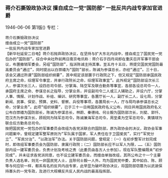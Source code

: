 ### 蒋介石撕毁政协决议  擅自成立一党“国防部”  一批反共内战专家加官进爵

1946-06-06
第1版()
专栏：

    蒋介石撕毁政协决议
    擅自成立一党“国防部”
    一批反共内战专家加官进爵
    【新华社延安二日电】蒋介石抛弃政协决议，在坚持与扩大东北内战中，擅自成立了国民党一党包办的“国防部”。综合中央社昨前两日南京电讯称：蒋介石于四月间即在重庆召开军事干部会议，布置撤销军委会，另组“国防部”，指派陈诚主持其事。至五月十五日，蒋提交国民党国防最高委员会“通过”，同时提出以白崇禧为“国防”部长，陈诚为参谋总长，亦经“通过”。三十日，该会又通过所谓“国防部组织纲要”，其中规定该部置于行政院之下，但又规定“国防部承国民政府主席之命，综理军令事宜，并承行政院长之命，综理军政事宜”。此外规定“国防部设次长三人，参谋次长三人，设四总司令部，分掌海、陆空军及联合勤务等事宜，各部各设总司令一人，承国府主席之命、参谋总长之指导，分掌业务，并设副司令二人或三人辅助之，并设六厅，分掌人事、情报、计划作战、补给、编训、研究等事宜，各置厅长一人，副厅长二人，设七局，分掌新闻、民事、保安、预算、史料、督察、兵役等事项，各置局长一人，厅与局均承参谋总长之命，分掌业务”。此项“组织纲要”，已于三十一日用国民政府名义公布，同日并用国民政府名义公布白崇禧为国防部长，陈诚为参谋总长，林蔚、秦德纯、何士毅为国防部次长，刘斐、郭忏、范汉杰为参谋次长，顾祝同为陆军总司令，陈诚兼海军总司令，周至柔为空军总司令，黄镇球为联合后方勤务总司令。
    按把国民党一党包办的军事委员会改组为各党派联合的国防部，原为政协会的决议，政协会军事问题案中，曾规定建军整军原则为“军队属于国家，军人责任在于卫国爱民”，实行“军党分立”、“军民分治”、“以政治军”办法。关于国防部问题，曾规定：（一）在初步整军计划完成时，即改组军事委员会为国防部，隶属行政院；（二）国防部长应不以军人为限，……（五）国防部内设一建军委员会，负责计划及考核之责（此委员由各方人士参加）。现在军队整编既未“初步完成”，并未征求各党派同意，也不设立建军委员会，而擅自单独改组，其所公布之十一个主要负责人选名单，则无一非国民党人士，且除何士毅一人外，均为国民党中委，其中如白、陈、顾等与何应钦一样，都系有名的反共内战专家，此举显为破坏政协决议，将国防部窃篡为以武装保持寡头的一党专政，及进行大规模反共反人民内战的最高指挥部。
